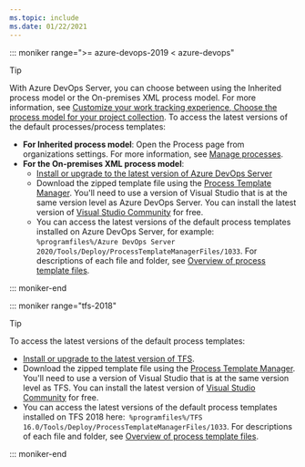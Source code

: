```yaml
---
ms.topic: include
ms.date: 01/22/2021
---
```


::: moniker range=">= azure-devops-2019 < azure-devops" 

> [!TIP]
> With Azure DevOps Server, you can choose between using the Inherited process model or the On-premises XML process model. For more information, see [Customize your work tracking experience, Choose the process model for your project collection](../../reference/customize-work.md#choose-the-process-model-for-your-project-collection). To access the latest versions of the default processes/process templates: 
> - **For Inherited process model**: Open the Process page from organizations settings. For more information, see [Manage processes](../../organizations/settings/work/manage-process.md).
> - **For the On-premises XML process model**:   
>    - [Install or upgrade to the latest version of Azure DevOps Server](https://visualstudio.microsoft.com/downloads/) 
>    - Download the zipped template file using the [Process Template Manager](../work-items/guidance/manage-process-templates.md). You'll need to use a version of Visual Studio that is at the same version level as Azure DevOps Server. You can install the latest version of [Visual Studio Community](https://visualstudio.microsoft.com/downloads/) for free. 
>    - You can access the latest versions of the default process templates installed on Azure DevOps Server, for example: `%programfiles%/Azure DevOps Server 2020/Tools/Deploy/ProcessTemplateManagerFiles/1033`. For descriptions of each file and folder, see [Overview of process template files](/previous-versions/azure/devops/reference/process-templates/overview-process-template-files).

::: moniker-end


::: moniker range="tfs-2018"

> [!TIP]  
> To access the latest versions of the default process templates: 
> - [Install or upgrade to the latest version of TFS](https://visualstudio.microsoft.com/downloads/). 
> - Download the zipped template file using the [Process Template Manager](../work-items/guidance/manage-process-templates.md). You'll need to use a version of Visual Studio that is at the same version level as TFS. You can install the latest version of [Visual Studio Community](https://visualstudio.microsoft.com/downloads/) for free. 
> - You can access the latest versions of the default process templates installed on TFS 2018 here:` %programfiles%/TFS 16.0/Tools/Deploy/ProcessTemplateManagerFiles/1033`. For descriptions of each file and folder, see [Overview of process template files](/previous-versions/azure/devops/reference/process-templates/overview-process-template-files). 

::: moniker-end